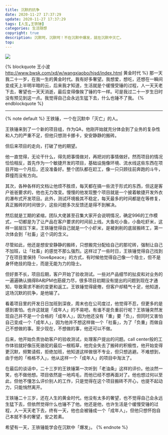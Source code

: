 ```yaml
---
title: 沉默的抗争
date: 2020-11-27 17:37:29
update: 2020-11-27 17:37:29
tags: [人生,王铁锤]
categories: 生活随想
copyright: true
description: 沉默呵，沉默呵！不在沉默中爆发，就在沉默中灭亡。
top:
---
```


<img src="https://i.loli.net/2020/12/03/8Y5qidj3v1rwWLn.png" >

{% blockquote 王小波 http://www.bwsk.com/xd/w/wangxiaobo/hjsd/index.html 黄金时代 %}
那一天我二十一岁，在我一生的黄金时代。我有好多奢望。我想爱，想吃，还想在一瞬间变成天上半明半暗的云，后来我才知道，生活就是个缓慢受锤的过程，人一天天老下去，奢望也一天天消逝，最后变得像挨了锤的牛一样。可是我过二十一岁生日时没有预见到这一点。我觉得自己会永远生猛下去，什么也锤不了我。
{% endblockquote %}

------

{% note default %}
王铁锤，一个在沉默中「灭亡」的人。

王铁锤来到了一个新的项目组，作为QA，他刚开始就充分体会到了业务的复杂性和人力的严重不足，但他只想测卡挪卡，安安静静的搬砖。

但后来项目的走向，打破了他的期望。

他一直觉得，无论干什么，得先把事情做对，再把对的事情做好。然而项目的情况恰恰相反，首先作为一个敏捷开发的项目，基础设施像环境、流水线这些东西在项目开始一个月后，还没准备好。整个团队都在赶工，像一只只顾往前奔跑的斗牛，莽撞而没有方向。

其次，各种各样的文档让他烦不胜烦，每天都在搞一些流于形式的东西，但这是客户爸爸要求的，他也无力改变。慢慢的他发现整个项目就是一个披着敏捷开发外衣的瀑布式开发项目。此外，测试环境极其不稳定，每天最多的时间都是在等修复，真正搬砖的时间很少，这些问题多次反馈还是得不到解决。

然后就是工期的紧缩，团队大佬甚至召集大家开会说明情况，确定996的工作模式，一切都是为了让产品在客户要求的时间前上线。大鱼吃小鱼，小鱼吃虾米，这样一层层压下来，王铁锤觉得自己就是一个小虾米，是被剥削的底层搬砖工，第一次体会到「社畜」这个词的含义。

尽管如此，他还是想安安静静的搬砖，只想搬完分配给自己的那坨砖，强制让自己不加班，让「社畜」的感觉不那么强烈。这样过了一些时日，王铁锤觉得自己找到了在项目里保持「love&peace」的方式，有时候他觉得自己像一个隐士，但不是身怀绝技的隐士，而是无能为力的隐士。

但好景不长，项目后期，客户开始了验收测试。一些对产品细节的扯皮和对业务的一遍遍确认搞得BA和PM也筋疲力尽，很多项目初期没有提出的问题到现在才通知，导致需求不断的变更和返工。王铁锤觉得疲倦，但客户却精气十足，他知道，这场沉默的抗争，是他输了。

看着项目里的开发日日加班到深夜，周末也在公司度过，他觉得不忍，但更多的是感到害怕。也许这就是「成年人」的不易吧，有谁不是负重前行呢？王铁锤突然发现自己并不是一个合格的「成年人」，因为他还没有「重」要「负」，但同时又害怕自己变成一个「成年人」，因为他并不想这样做一个「社畜」，为了「负重」而做自己不想做的事。至少现在，不想做的事，他还可以不做。

后来，他开始负责协助客户的验收测试，处理客户提出的问题。call center般的工作体验就好像压死骆驼的最后一根稻草，他完全失去了搬砖的积极性，他开始变得更沉默，频繁请假，拒绝加班，他知道这样做很不专业，但只想逃避。不难想到，由于他的「格格不入」，他从这样一个「成年人」的项目中淘汰了。

在最后的谈话中，二十三岁的王铁锤第一次听到「老油条」这样的评价。他淡然一笑，也不做他想。项目依然是一地鸡毛，而他已经不想再面对了。他也想过何以至此，但他不懂怎么评价别人的工作，只是觉得在这个项目搬砖不开心，也提不起动力，只能悄然离开。

王铁锤二十三岁，还在人生的黄金时代。他没有太多的奢望，也不觉得自己会永远生猛下去，但依然觉得什么也锤不了他。他还是他，也许生活是个缓慢受锤的过程，人一天天老下去，终有一天，他也会被锤成一个「成年人」，但他只想怀抱自己本就不多的奢望，安之若素。

希望有一天，王铁锤能学会在沉默中「爆发」。
{% endnote %}